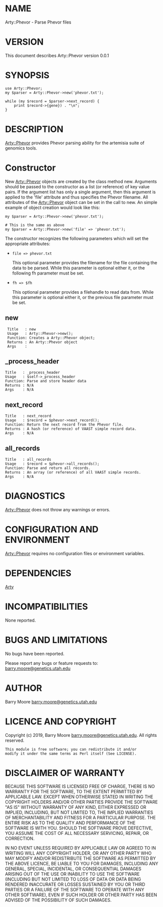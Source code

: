 # NAME

Arty::Phevor - Parse Phevor files

# VERSION

This document describes Arty::Phevor version 0.0.1

# SYNOPSIS

    use Arty::Phevor;
    my $parser = Arty::Phevor->new('phevor.txt');

    while (my $record = $parser->next_record) {
        print $record->{gene}) . "\n";
    }

# DESCRIPTION

[Arty::Phevor](https://metacpan.org/pod/Arty::Phevor) provides Phevor parsing ability for the artemisia suite
of genomics tools.

# Constructor

New [Arty::Phevor](https://metacpan.org/pod/Arty::Phevor) objects are created by the class method new.
Arguments should be passed to the constructor as a list (or reference)
of key value pairs.  If the argument list has only a single argument,
then this argument is applied to the 'file' attribute and thus
specifies the Phevor filename.  All attributes of the [Arty::Phevor](https://metacpan.org/pod/Arty::Phevor)
object can be set in the call to new. An simple example of object
creation would look like this:

    my $parser = Arty::Phevor->new('phevor.txt');

    # This is the same as above
    my $parser = Arty::Phevor->new('file' => 'phevor.txt');

The constructor recognizes the following parameters which will set the
appropriate attributes:

- `file => phevor.txt`

    This optional parameter provides the filename for the file containing
    the data to be parsed. While this parameter is optional either it, or
    the following fh parameter must be set.

- `fh => $fh`

    This optional parameter provides a filehandle to read data from. While
    this parameter is optional either it, or the previous file parameter
    must be set.

## new

     Title   : new
     Usage   : Arty::Phevor->new();
     Function: Creates a Arty::Phevor object;
     Returns : An Arty::Phevor object
     Args    :

## \_process\_header

    Title   : _process_header
    Usage   : $self->_process_header
    Function: Parse and store header data
    Returns : N/A
    Args    : N/A

## next\_record

    Title   : next_record
    Usage   : $record = $phevor->next_record();
    Function: Return the next record from the Phevor file.
    Returns : A hash (or reference) of VAAST simple record data.
    Args    : N/A

## all\_records

    Title   : all_records
    Usage   : $record = $phevor->all_records();
    Function: Parse and return all records.
    Returns : An array (or reference) of all VAAST simple records.
    Args    : N/A

# DIAGNOSTICS

[Arty::Phevor](https://metacpan.org/pod/Arty::Phevor) does not throw any warnings or errors.

# CONFIGURATION AND ENVIRONMENT

[Arty::Phevor](https://metacpan.org/pod/Arty::Phevor) requires no configuration files or environment variables.

# DEPENDENCIES

[Arty](https://metacpan.org/pod/Arty)

# INCOMPATIBILITIES

None reported.

# BUGS AND LIMITATIONS

No bugs have been reported.

Please report any bugs or feature requests to:
barry.moore@genetics.utah.edu

# AUTHOR

Barry Moore <barry.moore@genetics.utah.edu>

# LICENCE AND COPYRIGHT

Copyright (c) 2019, Barry Moore <barry.moore@genetics.utah.edu>.
All rights reserved.

    This module is free software; you can redistribute it and/or
    modify it under the same terms as Perl itself (See LICENSE).

# DISCLAIMER OF WARRANTY

BECAUSE THIS SOFTWARE IS LICENSED FREE OF CHARGE, THERE IS NO WARRANTY
FOR THE SOFTWARE, TO THE EXTENT PERMITTED BY APPLICABLE LAW. EXCEPT
WHEN OTHERWISE STATED IN WRITING THE COPYRIGHT HOLDERS AND/OR OTHER
PARTIES PROVIDE THE SOFTWARE "AS IS" WITHOUT WARRANTY OF ANY KIND,
EITHER EXPRESSED OR IMPLIED, INCLUDING, BUT NOT LIMITED TO, THE
IMPLIED WARRANTIES OF MERCHANTABILITY AND FITNESS FOR A PARTICULAR
PURPOSE. THE ENTIRE RISK AS TO THE QUALITY AND PERFORMANCE OF THE
SOFTWARE IS WITH YOU. SHOULD THE SOFTWARE PROVE DEFECTIVE, YOU ASSUME
THE COST OF ALL NECESSARY SERVICING, REPAIR, OR CORRECTION.

IN NO EVENT UNLESS REQUIRED BY APPLICABLE LAW OR AGREED TO IN WRITING
WILL ANY COPYRIGHT HOLDER, OR ANY OTHER PARTY WHO MAY MODIFY AND/OR
REDISTRIBUTE THE SOFTWARE AS PERMITTED BY THE ABOVE LICENCE, BE LIABLE
TO YOU FOR DAMAGES, INCLUDING ANY GENERAL, SPECIAL, INCIDENTAL, OR
CONSEQUENTIAL DAMAGES ARISING OUT OF THE USE OR INABILITY TO USE THE
SOFTWARE (INCLUDING BUT NOT LIMITED TO LOSS OF DATA OR DATA BEING
RENDERED INACCURATE OR LOSSES SUSTAINED BY YOU OR THIRD PARTIES OR A
FAILURE OF THE SOFTWARE TO OPERATE WITH ANY OTHER SOFTWARE), EVEN IF
SUCH HOLDER OR OTHER PARTY HAS BEEN ADVISED OF THE POSSIBILITY OF SUCH
DAMAGES.
